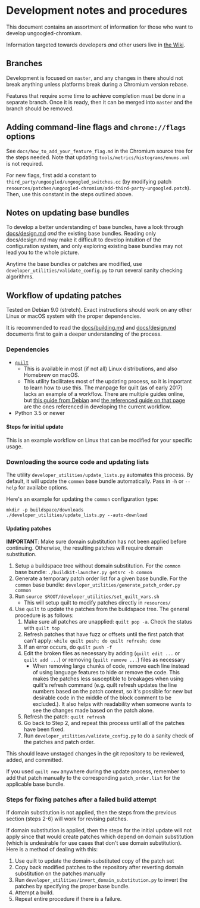 # Development notes and procedures

This document contains an assortment of information for those who want to develop ungoogled-chromium.

Information targeted towards developers *and* other users live in [the Wiki](//ungoogled-software.github.io/ungoogled-chromium-wiki/).

## Branches

Development is focused on `master`, and any changes in there should not break anything unless platforms break during a Chromium version rebase.

Features that require some time to achieve completion must be done in a separate branch. Once it is ready, then it can be merged into `master` and the branch should be removed.

## Adding command-line flags and `chrome://flags` options

See `docs/how_to_add_your_feature_flag.md` in the Chromium source tree for the steps needed. Note that updating `tools/metrics/histograms/enums.xml` is not required.

For new flags, first add a constant to `third_party/ungoogled/ungoogled_switches.cc` (by modifying patch `resources/patches/ungoogled-chromium/add-third-party-ungoogled.patch`). Then, use this constant in the steps outlined above.

## Notes on updating base bundles

To develop a better understanding of base bundles, have a look through [docs/design.md](docs/design.md) *and* the existing base bundles. Reading only docs/design.md may make it difficult to develop intuition of the configuration system, and only exploring existing base bundles may not lead you to the whole picture.

Anytime the base bundles or patches are modified, use `developer_utilities/validate_config.py` to run several sanity checking algorithms.

## Workflow of updating patches

Tested on Debian 9.0 (stretch). Exact instructions should work on any other Linux or macOS system with the proper dependencies.

It is recommended to read the [docs/building.md](docs/building.md) and [docs/design.md](docs/design.md) documents first to gain a deeper understanding of the process.

### Dependencies

* [`quilt`](http://savannah.nongnu.org/projects/quilt)
    * This is available in most (if not all) Linux distributions, and also Homebrew on macOS.
    * This utility facilitates most of the updating process, so it is important to learn how to use this. The manpage for quilt (as of early 2017) lacks an example of a workflow. There are multiple guides online, but [this guide from Debian](https://wiki.debian.org/UsingQuilt) and [the referenced guide on that page](https://raphaelhertzog.com/2012/08/08/how-to-use-quilt-to-manage-patches-in-debian-packages/) are the ones referenced in developing the current workflow.
* Python 3.5 or newer

#### Steps for initial update

This is an example workflow on Linux that can be modified for your specific usage.

### Downloading the source code and updating lists

The utility `developer_utilities/update_lists.py` automates this process. By default, it will update the `common` base bundle automatically. Pass in `-h` or `--help` for availabe options.

Here's an example for updating the `common` configuration type:

```
mkdir -p buildspace/downloads
./developer_utilities/update_lists.py --auto-download
```

#### Updating patches

**IMPORTANT**: Make sure domain substitution has not been applied before continuing. Otherwise, the resulting patches will require domain substitution.

1. Setup a buildspace tree without domain substitution. For the `common` base bundle: `./buildkit-launcher.py getsrc -b common`
2. Generate a temporary patch order list for a given base bundle. For the `common` base bundle: `developer_utilities/generate_patch_order.py common`
3. Run `source $ROOT/developer_utilities/set_quilt_vars.sh`
    * This will setup quilt to modify patches directly in `resources/`
4. Use `quilt` to update the patches from the buildspace tree. The general procedure is as follows:
    1. Make sure all patches are unapplied: `quilt pop -a`. Check the status with `quilt top`
    2. Refresh patches that have fuzz or offsets until the first patch that can't apply: `while quilt push; do quilt refresh; done`
    3. If an error occurs, do `quilt push -f`
    4. Edit the broken files as necessary by adding (`quilt edit ...` or `quilt add ...`) or removing (`quilt remove ...`) files as necessary
        * When removing large chunks of code, remove each line instead of using language features to hide or remove the code. This makes the patches less susceptible to breakages when using quilt's refresh command (e.g. quilt refresh updates the line numbers based on the patch context, so it's possible for new but desirable code in the middle of the block comment to be excluded.). It also helps with readability when someone wants to see the changes made based on the patch alone.
    5. Refresh the patch: `quilt refresh`
    6. Go back to Step 2, and repeat this process until all of the patches have been fixed.
    7. Run `developer_utilities/validate_config.py` to do a sanity check of the patches and patch order.

This should leave unstaged changes in the git repository to be reviewed, added, and committed.

If you used `quilt new` anywhere during the update process, remember to add that patch manually to the corresponding `patch_order.list` for the applicable base bundle.

### Steps for fixing patches after a failed build attempt

If domain substitution is not applied, then the steps from the previous section (steps 2-6) will work for revising patches.

If domain substitution is applied, then the steps for the initial update will not apply since that would create patches which depend on domain substitution (which is undesirable for use cases that don't use domain substitution). Here is a method of dealing with this:

1. Use quilt to update the domain-substituted copy of the patch set
2. Copy back modified patches to the repository after reverting domain substitution on the patches manually
3. Run `developer_utilities/invert_domain_substitution.py` to invert the patches by specifying the proper base bundle.
3. Attempt a build.
4. Repeat entire procedure if there is a failure.
